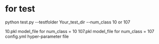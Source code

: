 # for test
python test.py --testfolder Your_test_dir --num_class 10 or 107

10.pkl  model_file for num_class = 10
107.pkl model_file for num_class = 107
config.yml hyper-parameter file